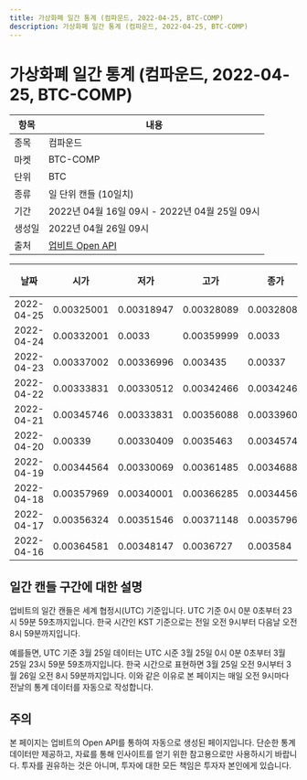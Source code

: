 ```yaml
---
title: 가상화폐 일간 통계 (컴파운드, 2022-04-25, BTC-COMP)
description: 가상화폐 일간 통계 (컴파운드, 2022-04-25, BTC-COMP)
---
```



가상화폐 일간 통계 (컴파운드, 2022-04-25, BTC-COMP)
===

|항목|내용|
|--|--|
|종목|컴파운드|
|마켓|BTC-COMP|
|단위|BTC|
|종류|일 단위 캔들 (10일치)|
|기간|2022년 04월 16일 09시 - 2022년 04월 25일 09시|
|생성일|2022년 04월 26일 09시|
|출처|[업비트 Open API](https://docs.upbit.com)|


|날짜|시가|저가|고가|종가|비고|
|--|--|--|--|--|--|
|2022-04-25|0.00325001|0.00318947|0.00328089|0.00328089|    |
|2022-04-24|0.00332001|0.0033|0.00359999|0.0033|    |
|2022-04-23|0.00337002|0.00336996|0.003435|0.00337|    |
|2022-04-22|0.00333831|0.00330512|0.00342466|0.00342466|    |
|2022-04-21|0.00345746|0.00333831|0.00356088|0.00339601|    |
|2022-04-20|0.00339|0.00330409|0.0035463|0.00345747|    |
|2022-04-19|0.00344564|0.00330069|0.00361485|0.00346886|    |
|2022-04-18|0.00357969|0.00340001|0.00366285|0.00344565|    |
|2022-04-17|0.00356324|0.00351546|0.00371148|0.00357969|    |
|2022-04-16|0.00364581|0.00348147|0.0036727|0.003584|    |


일간 캔들 구간에 대한 설명
---


업비트의 일간 캔들은 세계 협정시(UTC) 기준입니다. 
UTC 기준 0시 0분 0초부터 23시 59분 59초까지입니다. 
한국 시간인 KST 기준으로는 전일 오전 9시부터 다음날 오전 8시 59분까지입니다. 


예를들면, UTC 기준 3월 25일 데이터는 UTC 시준 3월 25일 0시 0분 0초부터 3월 25일 23시 59분 59초까지입니다. 
한국 시간으로 표현하면 3월 25일 오전 9시부터 3월 26일 오전 8시 59분까지입니다. 
이와 같은 이유로 본 페이지는 매일 오전 9시마다 전날의 통계 데이터를 자동으로 작성합니다. 


주의
---


본 페이지는 업비트의 Open API를 통하여 자동으로 생성된 페이지입니다. 
단순한 통계 데이터만 제공하고, 자료를 통해 인사이트를 얻기 위한 참고용으로만 사용하시기 바랍니다. 
투자를 권유하는 것은 아니며, 투자에 대한 모든 책임은 투자자 본인에게 있습니다. 
